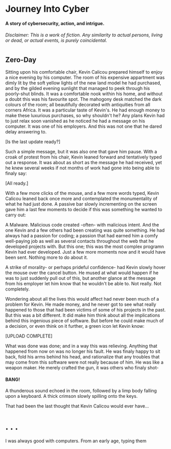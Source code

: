 # Journey Into Cyber
#### A story of cybersecurity, action, and intrigue.
###### Disclaimer: This is a work of fiction. Any similarity to actual persons, living or dead, or actual events, is purely coincidental.
# 
## Zero-Day

Sitting upon his comfortable chair, Kevin Calicou prepared himself to enjoy a nice evening by his computer. The room of his expensive appartment was dimly lit by the soft yellow lights of the new land model he had purchased, and by the gilded evening sunlight that managed to peek through his poorly-shut blinds. It was a comfortable nook within his home, and without a doubt this was his favourite spot. The mahogony desk matched the dark colours of the room; all beautifully decorated with antiquities from all corners Africa. It was a particular taste of Kevin's. He had enough money to make these luxurious purchases, so why shouldn't he?
Any plans Kevin had to just relax soon vanished as he noticed he had a message on his computer. It was one of his employers. And this was not one that he dared delay answering to.

\[Is the last update ready?]

Such a simple message, but it was also one that gave him pause. With a croak of protest from his chair, Kevin leaned forward and tentatively typed out a response. It was about as short as the message he had received, yet he knew several weeks if not months of work had gone into being able to finaly say:

\[All ready.]

With a few more clicks of the mouse, and a few more words typed, Kevin Calicou leaned back once more and contemplated the monumentality of what he had just done. A passive bar slowly incrementing on the screen gave him a last few moments to decide if this was something he wanted to carry out:

A Malware. Malicious code created -often- with malicious intent. And the one Kevin and a few others had been creating was quite something. He had always had a passion for coding; a passion that had earned him a comfy well-paying job as well as several contacts throughout the web that he developed projects with. But this one; this was the most complex programn Kevin had ever developed.
Just a few more moments now and it would have been sent. Nothing more to do about it.

A strike of morality- or perhaps prideful confidence- had Kevin slowly hover the mouse over the cancel button. He mused at what would happen if he was to just suddenly pull out of this, but another glance at the message from his employer let him know that he wouldn't be able to. Not really. Not completely.

Wondering about all the lives this would affect had never been much of a problem for Kevin. He made money, and he never got to see what really happened to those that had been victims of some of his projects in the past. But this was a bit different. It did make him think about all the implications behind this ingenious piece of software. But before he could make much of a decision, or even think on it further, a green icon let Kevin know: 

\[UPLOAD COMPLETE]

What was done was done; and in a way this was relieving. Anything that happened from now on was no longer his fault. He was finaly happy to sit back, fold his arms behind his head, and rationalize that any troubles that may come from this software were not really because of him. He was like a weapon maker. He merely crafted the gun, it was others who finaly shot-

#### BANG!

A thunderous sound echoed in the room, followed by a limp body falling upon a keyboard. A thick crimson slowly spilling onto the keys.

That had been the last thought that Kevin Calicou would ever have...

# . . . 

I was always good with computers. From an early age, typing them






